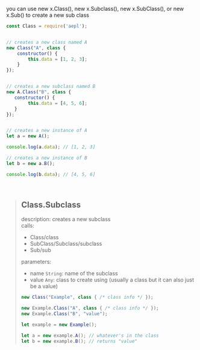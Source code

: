 you can use new x.Class(), new x.Subclass(), new x.SubClass(), or new x.Sub() to create a new sub class
```js
const Class = require('aepl');


// creates a new class named A
new Class("A", class {
    constructor() {
        this.data = [1, 2, 3];
    }
});


// creates a new subclass named B
new A.Class("B", class {
   constructor() {
        this.data = [4, 5, 6];
   }
});


// creates a new instance of A
let a = new A();

console.log(a.data); // [1, 2, 3]

// creates a new instance of B
let b = new a.B();

console.log(b.data); // [4, 5, 6]
```

<br>

> ## Class.Subclass
> description: creates a new subclass <br>
> calls:
> - Class/class
> - SubClass/Subclass/subclass
> - Sub/sub
>
> parameters:
> - name `String`: name of the subclass
> - value `Any`: class to create using (usually a class but it can also just be a value)
> ```js
> new Class("Example", class { /* class info */ });
>
> new Example.Class("A", class { /* class info */ });
> new Example.Class("B", "value");
>
> let example = new Example();
>
> let a = new example.A(); // whatever's in the class
> let b = new example.B(); // returns "value"
> ```